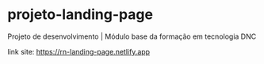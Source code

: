 # projeto-landing-page
Projeto de desenvolvimento | Módulo base da formação em tecnologia DNC 


link site: https://rn-landing-page.netlify.app
